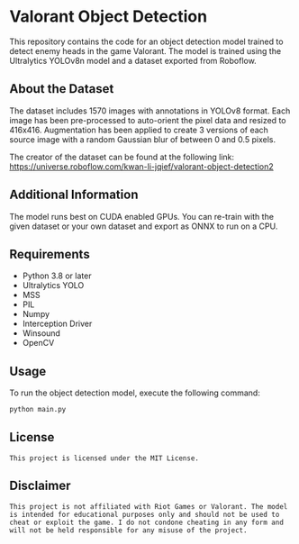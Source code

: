 # Valorant Object Detection

This repository contains the code for an object detection model trained to detect enemy heads in the game Valorant. The model is trained using the Ultralytics YOLOv8n model and a dataset exported from Roboflow.

## About the Dataset

The dataset includes 1570 images with annotations in YOLOv8 format. Each image has been pre-processed to auto-orient the pixel data and resized to 416x416. Augmentation has been applied to create 3 versions of each source image with a random Gaussian blur of between 0 and 0.5 pixels.

The creator of the dataset can be found at the following link: https://universe.roboflow.com/kwan-li-jqief/valorant-object-detection2

## Additional Information

The model runs best on CUDA enabled GPUs. You can re-train with the given dataset or your own dataset and export as ONNX to run on a CPU.

## Requirements

- Python 3.8 or later
- Ultralytics YOLO
- MSS
- PIL
- Numpy
- Interception Driver
- Winsound
- OpenCV

## Usage

To run the object detection model, execute the following command:

```bash
python main.py
```

## License

```plaintext
This project is licensed under the MIT License.
```

## Disclaimer

```plaintext
This project is not affiliated with Riot Games or Valorant. The model is intended for educational purposes only and should not be used to cheat or exploit the game. I do not condone cheating in any form and will not be held responsible for any misuse of the project.
```